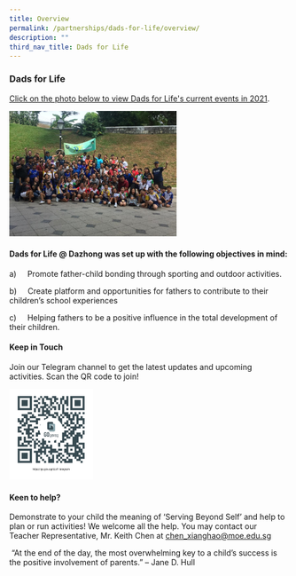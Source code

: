 ```yaml
---
title: Overview
permalink: /partnerships/dads-for-life/overview/
description: ""
third_nav_title: Dads for Life
---
```

### Dads for Life

[Click on the photo below to view Dads for Life's current events in 2021](https://staging.d3uysdl5odqqma.amplifyapp.com/partnerships/dads-for-life/overview/).

<img src="/images/dfl1.png" style="width:60%">

#### Dads for Life @ Dazhong was set up with the following objectives in mind:


a)     Promote father-child bonding through sporting and outdoor activities.

b)     Create platform and opportunities for fathers to contribute to their children’s school experiences

c)     Helping fathers to be a positive influence in the total development of their children.

#### Keep in Touch
Join our Telegram channel to get the latest updates and upcoming activities. Scan the QR code to join!

<img src="/images/dfl2.png" style="width:30%">

#### Keen to help?

Demonstrate to your child the meaning of ‘Serving Beyond Self’ and help to plan or run activities! We welcome all the help. You may contact our Teacher Representative, Mr. Keith Chen at [chen\_xianghao@moe.edu.sg](mailto:chen_xianghao@moe.edu.sg)

 “At the end of the day, the most overwhelming key to a child’s success is the positive involvement of parents.” – Jane D. Hull